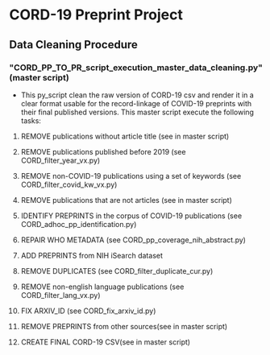 #  CORD-19 Preprint Project

## Data Cleaning Procedure

### "CORD_PP_TO_PR_script_execution_master_data_cleaning.py" (master script)

* This py_script clean the raw version of CORD-19 csv and render it in a clear format usable for the record-linkage of COVID-19 preprints with their final published versions. This master script execute the following tasks:

1. REMOVE publications without article title (see in master script)

2. REMOVE publications published before 2019 (see CORD_filter_year_vx.py)

3. REMOVE non-COVID-19 publications using a set of keywords (see CORD_filter_covid_kw_vx.py)

4. REMOVE publications that are not articles (see in master script)

5. IDENTIFY PREPRINTS in the corpus of COVID-19 publications (see CORD_adhoc_pp_identification.py)

7. REPAIR WHO METADATA (see CORD_pp_coverage_nih_abstract.py)

8. ADD PREPRINTS from NIH iSearch dataset

9. REMOVE DUPLICATES (see CORD_filter_duplicate_cur.py)

10. REMOVE non-english language publications (see CORD_filter_lang_vx.py)

11. FIX ARXIV_ID (see CORD_fix_arxiv_id.py)

12. REMOVE PREPRINTS from other sources(see in master script)

13. CREATE FINAL CORD-19 CSV(see in master script)
